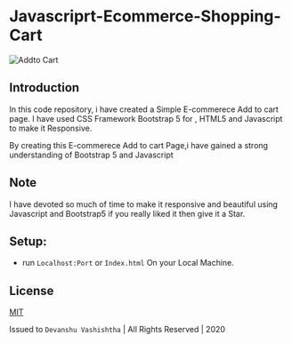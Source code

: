 # Javascriprt-Ecommerce-Shopping-Cart
![Addto Cart](https://img.techpowerup.org/200730/devanshu-add-to-cart.png)

## Introduction

In this code repository, i have created a Simple E-commerece Add to cart page. I have used CSS Framework Bootstrap 5 for , HTML5 and Javascript to make it Responsive.

By creating this E-commerece Add to cart Page,i have gained a strong understanding of Bootstrap 5 and Javascript

## Note 
I have devoted so much of time to make it responsive and beautiful using Javascript and Bootstrap5 if you really liked it then give it a Star.

## Setup:
- run ```Localhost:Port``` or ```Index.html``` On your Local Machine.

## License 

[MIT](https://github.com/web-codegrammer/Javascriprt-Ecommerce-Shopping-Cart/blob/master/LICENSE)

Issued to ```Devanshu Vashishtha``` | All Rights Reserved | 2020

